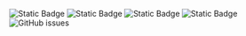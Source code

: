 ![Static Badge](https://img.shields.io/badge/blacklists-61-000000) ![Static Badge](https://img.shields.io/badge/blacklisted-2940419-cc0000) ![Static Badge](https://img.shields.io/badge/whitelisted-2251-00CC00) ![Static Badge](https://img.shields.io/badge/streaming_blacklist-28107-000000) ![GitHub issues](https://img.shields.io/github/issues/fabriziosalmi/blacklists)
